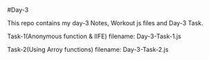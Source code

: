 #Day-3

This repo contains my day-3 Notes, Workout js files and Day-3 Task.

Task-1(Anonymous function & IIFE) filename: Day-3-Task-1.js

Task-2(Using Arroy functions) filename: Day-3-Task-2.js
